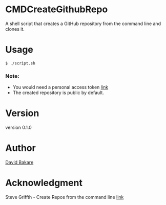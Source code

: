 # CMDCreateGithubRepo

A shell script that creates a GitHub repository from the command line and clones it.

# Usage
```shell
$ ./script.sh
```
### Note:
- You would need a personal access token [link](.https://docs.github.com/en/enterprise-server@3.4/authentication/keeping-your-account-and-data-secure/creating-a-personal-access-token)
- The created repository is public by default.

# Version
version 0.1.0
# Author
[David Bakare](./https://github.com/3akare)

# Acknowledgment
Steve Griffth - Create Repos from the command line [link](./https://youtu.be/6xmFp4_U9-A)
